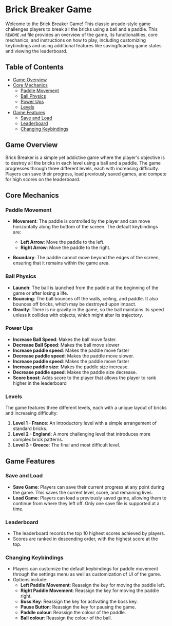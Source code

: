 # Brick Breaker Game

Welcome to the Brick Breaker Game! This classic arcade-style game challenges players to break all the bricks using a ball and a paddle. This `README.md` file provides an overview of the game, its functionalities, core mechanics, and instructions on how to play, including customizing keybindings and using additional features like saving/loading game states and viewing the leaderboard.

## Table of Contents

- [Game Overview](#game-overview)
- [Core Mechanics](#core-mechanics)
  - [Paddle Movement](#paddle-movement)
  - [Ball Physics](#ball-physics)
  - [Power Ups](#power-ups)
  - [Levels](#levels)
- [Game Features](#game-features)
  - [Save and Load](#save-and-load)
  - [Leaderboard](#leaderboard)
  - [Changing Keybindings](#changing-keybindings)

## Game Overview

Brick Breaker is a simple yet addictive game where the player's objective is to destroy all the bricks in each level using a ball and a paddle. The game progresses through three different levels, each with increasing difficulty. Players can save their progress, load previously saved games, and compete for high scores on the leaderboard.

## Core Mechanics

### Paddle Movement

- **Movement**: The paddle is controlled by the player and can move horizontally along the bottom of the screen. The default keybindings are:
  - **Left Arrow**: Move the paddle to the left.
  - **Right Arrow**: Move the paddle to the right.
  
- **Boundary**: The paddle cannot move beyond the edges of the screen, ensuring that it remains within the game area.

### Ball Physics

- **Launch**: The ball is launched from the paddle at the beginning of the game or after losing a life.
- **Bouncing**: The ball bounces off the walls, ceiling, and paddle. It also bounces off bricks, which may be destroyed upon impact.
- **Gravity**: There is no gravity in the game, so the ball maintains its speed unless it collides with objects, which might alter its trajectory.

### Power Ups

- **Increase Ball Speed**: Makes the ball move faster.
- **Decrease Ball Speed**: Makes the ball move slower
- **Increase paddle speed**: Makes the paddle move faster
- **Decrease paddle speed**: Makes the paddle move slower.
- **Increase paddle speed**: Makes the paddle move faster
- **Increase paddle size**: Makes the paddle size increase.
- **Decrease paddle speed**: Makes the paddle size decrease.
- **Score boost**: Adds score to the player that allows the player to rank higher in the leaderboard



### Levels

The game features three different levels, each with a unique layout of bricks and increasing difficulty:

1. **Level 1 - France**: An introductory level with a simple arrangement of standard bricks.
2. **Level 2 - England**: A more challenging level that introduces more complex brick patterns.
3. **Level 3 - Greece**: The final and most difficult level.

## Game Features

### Save and Load

- **Save Game**: Players can save their current progress at any point during the game. This saves the current level, score, and remaining lives.
- **Load Game**: Players can load a previously saved game, allowing them to continue from where they left off. Only one save file is supported at a time.

### Leaderboard

- The leaderboard records the top 10 highest scores achieved by players.
- Scores are ranked in descending order, with the highest score at the top.

### Changing Keybindings

- Players can customize the default keybindings for paddle movement through the settings menu as well as customization of UI of the game.
- Options include:
  - **Left Paddle Movement**: Reassign the key for moving the paddle left.
  - **Right Paddle Movement**: Reassign the key for moving the paddle right.
  - **Boss Key**: Reassign the key for activating the boss key.
  - **Pause Button**: Reassign the key for pausing the game.
  - **Paddle colour**: Reassign the colour of the paddle.
  - **Ball colour**: Reassign the colour of the ball.

  



